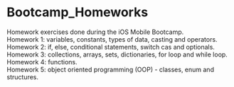 # Bootcamp_Homeworks
 Homework exercises done during the iOS Mobile Bootcamp.<br />
 Homework 1: variables, constants, types of data, casting and operators.<br />
 Homework 2: if, else, conditional statements, switch cas and optionals.<br />
 Homework 3: collections, arrays, sets, dictionaries, for loop and while loop.<br />
 Homework 4: functions.<br />
 Homework 5: object oriented programming (OOP) - classes, enum and structures.<br />
